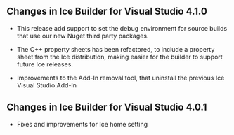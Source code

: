 ## Changes in Ice Builder for Visual Studio 4.1.0

- This release add support to set the debug environment for source builds that
  use our new Nuget third party packages.

- The C++ property sheets has been refactored, to include a property sheet from
  the Ice distribution, making easier for the builder to support future Ice
  releases.

- Improvements to the Add-In removal tool, that uninstall the previous Ice Visual
  Studio Add-In

## Changes in Ice Builder for Visual Studio 4.0.1

- Fixes and improvements for Ice home setting